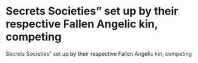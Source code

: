 # Secrets Societies” set up by their respective Fallen Angelic kin, competing

Secrets Societies” set up by their respective Fallen Angelic kin, competing